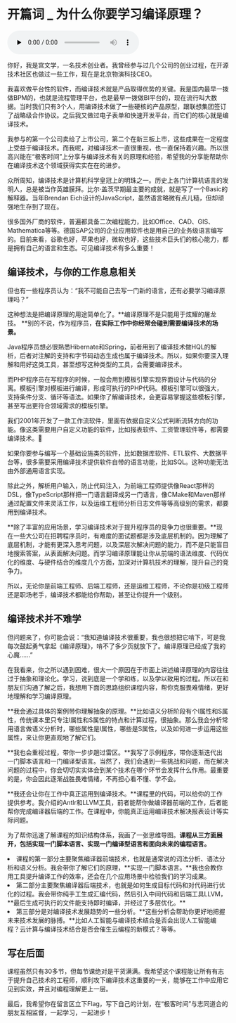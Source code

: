 # 开篇词 _ 为什么你要学习编译原理？

<audio id="audio" title="开篇词 | 为什么你要学习编译原理？" controls="" preload="none"><source id="mp3" src="https://static001.geekbang.org/resource/audio/41/64/41eb4409320d7c687fa65052a721d764.mp3"></audio>

你好，我是宫文学，一名技术创业者。我曾经参与过几个公司的创业过程，在开源技术社区也做过一些工作，现在是北京物演科技CEO。

我喜欢做平台性的软件，而编译技术就是产品取得优势的关键。我是国内最早一拨做BPM的，也就是流程管理平台，也是最早一拨做BI平台的，现在流行叫大数据。当时我们只有3个人，用编译技术做了一些硬核的产品原型，跟联想集团签订了战略级合作协议。之后我又做过电子表单和快速开发平台，而它们的核心就是编译技术。

我参与的第一个公司卖给了上市公司，第二个在新三板上市，这些成果在一定程度上受益于编译技术。而我呢，对编译技术一直很重视，也一直保持着兴趣。所以很高兴能在“极客时间”上分享与编译技术有关的原理和经验，希望我的分享能帮助你在编译技术这个领域获得实实在在的进步。

众所周知，编译技术是计算机科学皇冠上的明珠之一。历史上各门计算机语言的发明人，总是被当作英雄膜拜。比尔·盖茨早期最主要的成就，就是写了一个Basic的解释器。当年Brendan Eich设计的JavaScript，虽然语言略微有点儿糙，但却顽强地生存到了现在。

很多国外厂商的软件，普遍都具备二次编程能力，比如Office、CAD、GIS、Mathematica等等。德国SAP公司的企业应用软件也是用自己的业务级语言编写的。目前来看，谷歌也好，苹果也好，微软也好，这些技术巨头们的核心能力，都是拥有自己的语言和生态。可见编译技术有多么重要！

## 编译技术，与你的工作息息相关

但也有一些程序员认为：“我不可能自己去写一门新的语言，还有必要学习编译原理吗？”

这种想法是把编译原理的用途简单化了。**编译原理不是只能用于炫耀的屠龙技。 **别的不说，作为程序员，**在实际工作中你经常会碰到需要编译技术的场景。**

Java程序员想必很熟悉Hibernate和Spring，前者用到了编译技术做HQL的解析，后者对注解的支持和字节码动态生成也属于编译技术。所以，如果你要深入理解和用好这类工具，甚至想写这种类型的工具，会需要编译技术。

而PHP程序员在写程序的时候，一般会用到模板引擎实现界面设计与代码的分离。模板引擎对模板进行编译，形成可执行的PHP代码。模板引擎可以很强大，支持条件分支、循环等语法。如果你了解编译技术，会更容易掌握这些模板引擎，甚至写出更符合领域需求的模板引擎。

我们2001年开发了一款工作流软件，里面有依据自定义公式判断流转方向的功能。像这类需要用户自定义功能的软件，比如报表软件、工资管理软件等，都需要编译技术。

如果你要参与编写一个基础设施类的软件，比如数据库软件、ETL软件、大数据平台等，很多需要采用编译技术提供软件自带的语言功能，比如SQL。这种功能无法由外部通用语言实现。

除此之外，解析用户输入，防止代码注入，为前端工程师提供像React那样的DSL，像TypeScript那样把一门语言翻译成另一门语言，像CMake和Maven那样通过配置文件来灵活工作，以及运维工程师分析日志文件等等高级别的需求，都要用到编译技术。

**除了丰富的应用场景，学习编译技术对于提升程序员的竞争力也很重要。**现在一些大公司在招聘程序员时，有难度的面试题都是涉及底层机制的。因为理解了底层机制，才能有更深入思考问题，以及深层次解决问题的能力，而不是只能盲目地搜索答案，从表面解决问题。而学习编译原理能让你从前端的语法维度、代码优化的维度、与硬件结合的维度几个方面，加深对计算机技术的理解，提升自己的竞争力。

所以，无论你是前端工程师、后端工程师，还是运维工程师，不论你是初级工程师还是职场老手，编译技术都能给你帮助，甚至让你提升一个级别。

## 编译技术并不难学

但问题来了，你可能会说：“我知道编译技术很重要，我也很想把它啃下，可是我每次鼓起勇气拿起《编译原理》，啃不了多少页就放下了。编译原理已经成了我的心魔……”

在我看来，你之所以遇到困难，很大一个原因在于市面上讲述编译原理的内容往往过于抽象和理论化。学习，说到底是一个学和练，以及学以致用的过程。所以在和朋友们沟通了解之后，我想用下面的思路组织课程内容，帮你克服畏难情绪，更好地理解和学习编译原理。

**我会通过具体的案例带你理解抽象的原理。**比如语义分析阶段有个I属性和S属性，传统课本里只专注I属性和S属性的特点和计算过程，很抽象。那么我会分析常用语言做语义分析时，哪些属性是I属性，哪些是S属性，以及如何进一步运用这些属性，来让你更直观地了解它们。

**我也会重视过程，带你一步步趟过雷区。**我写了示例程序，带你逐渐迭代出一门脚本语言和一门编译型语言。当然了，我们会遇到一些挑战和问题，而在解决问题的过程中，你会切切实实体会到某个技术在哪个环节会发挥什么作用。最重要的是，你会因此逐渐战胜畏难情绪，不再担心看不懂、学不会。

**我还会让你在工作中真正运用到编译技术。**课程里的代码，可以给你的工作提供参考。我介绍的Antlr和LLVM工具，前者能帮你做编译器前端的工作，后者能帮你完成编译器后端的工作。在课程中，你能真正运用编译技术解决报表设计等实际问题。

为了帮你迅速了解课程的知识结构体系，我画了一张思维导图。**课程从三方面展开，包括实现一门脚本语言、实现一门编译型语言和面向未来的编程语言。**

<img src="https://static001.geekbang.org/resource/image/b1/ef/b12b9372917d3ce582a20fcf5e25c0ef.jpg" alt="">

<li>
课程的第一部分主要聚焦编译器前端技术，也就是通常说的词法分析、语法分析和语义分析。我会带你了解它们的原理，**实现一门脚本语言。**我也会教你用工具提升编译工作的效率，还会在几个应用场景中检验我们的学习成果。
</li>
<li>
第二部分主要聚焦编译器后端技术，也就是如何生成目标代码和对代码进行优化的过程。我会带你纯手工生成汇编代码，然后引入中间代码和后端工具LLVM，**最后生成可执行的文件能支持即时编译，并经过了多层优化。**
</li>
<li>
第三部分是对编译技术发展趋势的一些分析。**这些分析会帮助你更好地把握未来技术发展的脉搏。**比如人工智能与编译技术结合是否会出现人工智能编程？云计算与编译技术结合是否会催生云编程的新模式？等等。
</li>

## 写在后面

课程虽然只有30多节，但每节课绝对是干货满满。我希望这个课程能让所有有志于提升自己技术的工程师，顺利攻下编译技术这重要的一关，能够在工作中应用它见到实效，并且对编程理解更上一层。

最后，我希望你在留言区立下Flag，写下自己的计划，在“极客时间”与志同道合的朋友互相监督，一起学习，一起进步！

<img src="https://static001.geekbang.org/resource/image/00/66/008ff7b6092be5463a414a0e0771dc66.jpg" alt="">
